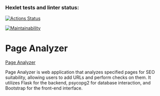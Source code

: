 ### Hexlet tests and linter status:
[![Actions Status](https://github.com/Chawku/python-project-83/actions/workflows/hexlet-check.yml/badge.svg)](https://github.com/Chawku/python-project-83/actions)

[![Maintainability](https://api.codeclimate.com/v1/badges/ea732a494a13e8649cf1/maintainability)](https://codeclimate.com/github/Chawku/python-project-83/maintainability)

# Page Analyzer
[Page Analyzer](https://python-project-83-qfim.onrender.com)

Page Analyzer is web application that analyzes specified pages for SEO suitability,
allowing users to add URLs and perform checks on them. 
It utilizes Flask for the backend, psycopg2 for database interaction, and Bootstrap for the front-end interface.